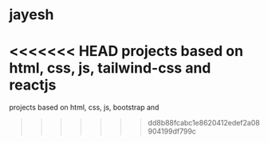 # jayesh
<<<<<<< HEAD
projects based on html, css, js, tailwind-css and reactjs
=======
projects based on html, css, js, bootstrap and
>>>>>>> dd8b88fcabc1e8620412edef2a08904199df799c
